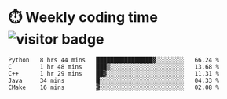 
# :stopwatch: Weekly coding time  ![visitor badge](https://visitor-badge.glitch.me/badge?page_id=cozgerest) 
<!--START_SECTION:waka-->
```text
Python   8 hrs 44 mins   ████████████████▓░░░░░░░░   66.24 % 
C        1 hr 48 mins    ███▒░░░░░░░░░░░░░░░░░░░░░   13.68 % 
C++      1 hr 29 mins    ██▓░░░░░░░░░░░░░░░░░░░░░░   11.31 % 
Java     34 mins         █░░░░░░░░░░░░░░░░░░░░░░░░   04.33 % 
CMake    16 mins         ▓░░░░░░░░░░░░░░░░░░░░░░░░   02.08 % 
```
<!--END_SECTION:waka-->


<!-- <p> <img src="https://github-readme-stats.vercel.app/api?username=cozgerest&show_icons=true&hide_border=false" />  </p> -->


